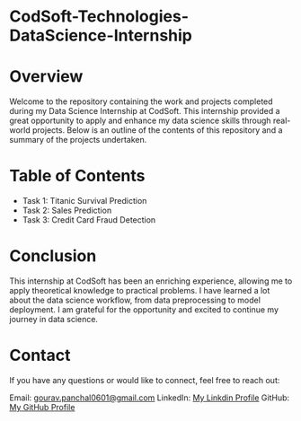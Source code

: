 # CodSoft-Technologies-DataScience-Internship

# Overview
Welcome to the repository containing the work and projects completed during my Data Science Internship at CodSoft. This internship provided a great opportunity to apply and enhance my data science skills through real-world projects. Below is an outline of the contents of this repository and a summary of the projects undertaken.

# Table of Contents
- Task 1: Titanic Survival Prediction
- Task 2: Sales Prediction
- Task 3: Credit Card Fraud Detection

# Conclusion
This internship at CodSoft has been an enriching experience, allowing me to apply theoretical knowledge to practical problems. I have learned a lot about the data science workflow, from data preprocessing to model deployment. I am grateful for the opportunity and excited to continue my journey in data science.

# Contact
If you have any questions or would like to connect, feel free to reach out:

Email: gourav.panchal0601@gmail.com
LinkedIn: [My Linkdin Profile](https://www.linkedin.com/in/gourav-panchal-4b899430a/)
GitHub: [My GitHub Profile](https://github.com/Gouravpanchal0601)
